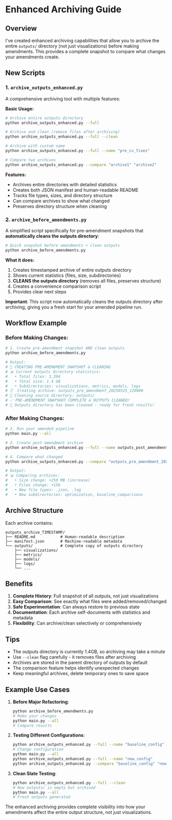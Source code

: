 # Enhanced Archiving Guide

## Overview
I've created enhanced archiving capabilities that allow you to archive the entire `outputs/` directory (not just visualizations) before making amendments. This provides a complete snapshot to compare what changes your amendments create.

## New Scripts

### 1. `archive_outputs_enhanced.py`
A comprehensive archiving tool with multiple features:

**Basic Usage:**
```bash
# Archive entire outputs directory
python archive_outputs_enhanced.py --full

# Archive and clean (remove files after archiving)
python archive_outputs_enhanced.py --full --clean

# Archive with custom name
python archive_outputs_enhanced.py --full --name "pre_cv_fixes"

# Compare two archives
python archive_outputs_enhanced.py --compare "archive1" "archive2"
```

**Features:**
- Archives entire directories with detailed statistics
- Creates both JSON manifest and human-readable README
- Tracks file types, sizes, and directory structure
- Can compare archives to show what changed
- Preserves directory structure when cleaning

### 2. `archive_before_amendments.py`
A simplified script specifically for pre-amendment snapshots that **automatically cleans the outputs directory**:

```bash
# Quick snapshot before amendments + clean outputs
python archive_before_amendments.py
```

**What it does:**
1. Creates timestamped archive of entire outputs directory
2. Shows current statistics (files, size, subdirectories)
3. **CLEANS the outputs directory** (removes all files, preserves structure)
4. Creates a convenience comparison script
5. Provides clear next steps

**Important**: This script now automatically cleans the outputs directory after archiving, giving you a fresh start for your amended pipeline run.

## Workflow Example

### Before Making Changes:
```bash
# 1. Create pre-amendment snapshot AND clean outputs
python archive_before_amendments.py

# Output:
# 📸 CREATING PRE-AMENDMENT SNAPSHOT & CLEANING
# 📊 Current outputs directory statistics:
#   • Total files: 3,394
#   • Total size: 1.4 GB
#   • Subdirectories: visualizations, metrics, models, logs
# 🗄️  Creating archive: outputs_pre_amendment_20250525_120000
# 🧹 Cleaning source directory: outputs/
# ✅ PRE-AMENDMENT SNAPSHOT COMPLETE & OUTPUTS CLEANED!
# 🧹 Outputs directory has been cleaned - ready for fresh results!
```

### After Making Changes:
```bash
# 2. Run your amended pipeline
python main.py --all

# 3. Create post-amendment archive
python archive_outputs_enhanced.py --full --name outputs_post_amendment

# 4. Compare what changed
python archive_outputs_enhanced.py --compare "outputs_pre_amendment_20250525_120000" "outputs_post_amendment"

# Output:
# 📊 Comparing archives:
#   • Size change: +250 MB (increase)
#   • Files change: +156
#   • New file types: .json, .log
#   • New subdirectories: optimization, baseline_comparisons
```

## Archive Structure

Each archive contains:
```
outputs_archive_TIMESTAMP/
├── README.md           # Human-readable description
├── manifest.json       # Machine-readable metadata
└── outputs/            # Complete copy of outputs directory
    ├── visualizations/
    ├── metrics/
    ├── models/
    ├── logs/
    └── ...
```

## Benefits

1. **Complete History**: Full snapshot of all outputs, not just visualizations
2. **Easy Comparison**: See exactly what files were added/removed/changed
3. **Safe Experimentation**: Can always restore to previous state
4. **Documentation**: Each archive self-documents with statistics and metadata
5. **Flexibility**: Can archive/clean selectively or comprehensively

## Tips

- The outputs directory is currently 1.4GB, so archiving may take a minute
- Use `--clean` flag carefully - it removes files after archiving
- Archives are stored in the parent directory of outputs by default
- The comparison feature helps identify unexpected changes
- Keep meaningful archives, delete temporary ones to save space

## Example Use Cases

1. **Before Major Refactoring**:
   ```bash
   python archive_before_amendments.py
   # Make your changes
   python main.py --all
   # Compare results
   ```

2. **Testing Different Configurations**:
   ```bash
   python archive_outputs_enhanced.py --full --name "baseline_config"
   # Change configuration
   python main.py --all
   python archive_outputs_enhanced.py --full --name "new_config"
   python archive_outputs_enhanced.py --compare "baseline_config" "new_config"
   ```

3. **Clean Slate Testing**:
   ```bash
   python archive_outputs_enhanced.py --full --clean
   # Now outputs/ is empty but archived
   python main.py --all
   # Fresh outputs generated
   ```

The enhanced archiving provides complete visibility into how your amendments affect the entire output structure, not just visualizations.